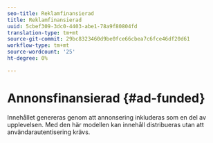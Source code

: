 ```yaml
---
seo-title: Reklamfinansierad
title: Reklamfinansierad
uuid: 5cbef309-3dc0-4403-abe1-78a9f80804fd
translation-type: tm+mt
source-git-commit: 29bc8323460d9be0fce66cbea7c6fce46df20d61
workflow-type: tm+mt
source-wordcount: '25'
ht-degree: 0%

---
```



# Annonsfinansierad {#ad-funded}

Innehållet genereras genom att annonsering inkluderas som en del av upplevelsen. Med den här modellen kan innehåll distribueras utan att användarautentisering krävs.
